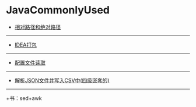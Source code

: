 # JavaCommonlyUsed
+ [相对路径和绝对路径](https://github.com/jikwjjw/JavaCommonlyUsed/blob/master/%E7%9B%B8%E5%AF%B9%E8%B7%AF%E5%BE%84.md)
-----
+ [IDEA打包](https://github.com/jikwjjw/JavaCommonlyUsed/blob/master/Idea,jar%E6%89%93%E5%8C%85.md)
------------
+ [配置文件读取](https://github.com/jikwjjw/JavaCommonlyUsed/blob/master/readProperty.class)
-------------
+ [解析JSON文件并写入CSV中(四级嵌套的)](https://github.com/jikwjjw/JavaCommonlyUsed/blob/master/IDNJsonParse.class)
----------------
+书：sed+awk
